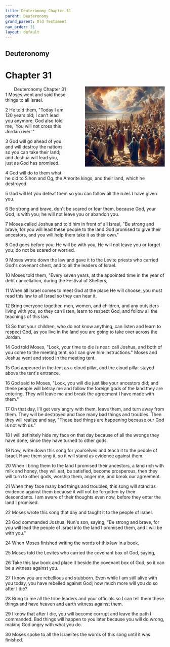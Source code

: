 ```yaml
---
title: Deuteronomy Chapter 31
parent: Deuteronomy
grand_parent: Old Testament
nav_order: 31
layout: default
---
```


## Deuteronomy

# Chapter 31

<div style="clear: both; text-align: right;">
    <div style="max-width: 50%; height: auto; float: right; margin: 0 0 10px 10px; padding-left: 10%;">
        <img src="/assets/Image/Deuteronomy/500/31.jpg" alt="Deuteronomy Chapter 31" class="chapter-image">
    </div>
    <figcaption style="font-size: 14px; text-align: right;">Deuteronomy Chapter 31</figcaption>
</div>
1 Moses went and said these things to all Israel.

2 He told them, "Today I am 120 years old; I can't lead you anymore. God also told me, 'You will not cross this Jordan river.'"

3 God will go ahead of you and will destroy the nations so you can take their land; and Joshua will lead you, just as God has promised.

4 God will do to them what he did to Sihon and Og, the Amorite kings, and their land, which he destroyed.

5 God will let you defeat them so you can follow all the rules I have given you.

6 Be strong and brave, don't be scared or fear them, because God, your God, is with you; he will not leave you or abandon you.

7 Moses called Joshua and told him in front of all Israel, "Be strong and brave, for you will lead these people to the land God promised to give their ancestors, and you will help them take it as their own."

8 God goes before you; He will be with you, He will not leave you or forget you; do not be scared or worried.

9 Moses wrote down the law and gave it to the Levite priests who carried God's covenant chest, and to all the leaders of Israel.

10 Moses told them, "Every seven years, at the appointed time in the year of debt cancellation, during the Festival of Shelters,

11 When all Israel comes to meet God at the place He will choose, you must read this law to all Israel so they can hear it.

12 Bring everyone together, men, women, and children, and any outsiders living with you, so they can listen, learn to respect God, and follow all the teachings of this law.

13 So that your children, who do not know anything, can listen and learn to respect God, as you live in the land you are going to take over across the Jordan.

14 God told Moses, "Look, your time to die is near: call Joshua, and both of you come to the meeting tent, so I can give him instructions." Moses and Joshua went and stood in the meeting tent.

15 God appeared in the tent as a cloud pillar, and the cloud pillar stayed above the tent's entrance.

16 God said to Moses, "Look, you will die just like your ancestors did; and these people will betray me and follow the foreign gods of the land they are entering. They will leave me and break the agreement I have made with them."

17 On that day, I'll get very angry with them, leave them, and turn away from them. They will be destroyed and face many bad things and troubles. Then they will realize and say, "These bad things are happening because our God is not with us."

18 I will definitely hide my face on that day because of all the wrongs they have done, since they have turned to other gods.

19 Now, write down this song for yourselves and teach it to the people of Israel. Have them sing it, so it will stand as evidence against them.

20 When I bring them to the land I promised their ancestors, a land rich with milk and honey, they will eat, be satisfied, become prosperous, then they will turn to other gods, worship them, anger me, and break our agreement.

21 When they face many bad things and troubles, this song will stand as evidence against them because it will not be forgotten by their descendants. I am aware of their thoughts even now, before they enter the land I promised.

22 Moses wrote this song that day and taught it to the people of Israel.

23 God commanded Joshua, Nun's son, saying, "Be strong and brave, for you will lead the people of Israel into the land I promised them, and I will be with you."

24 When Moses finished writing the words of this law in a book,

25 Moses told the Levites who carried the covenant box of God, saying,

26 Take this law book and place it beside the covenant box of God, so it can be a witness against you.

27 I know you are rebellious and stubborn. Even while I am still alive with you today, you have rebelled against God; how much more will you do so after I die?

28 Bring to me all the tribe leaders and your officials so I can tell them these things and have heaven and earth witness against them.

29 I know that after I die, you will become corrupt and leave the path I commanded. Bad things will happen to you later because you will do wrong, making God angry with what you do.

30 Moses spoke to all the Israelites the words of this song until it was finished.


